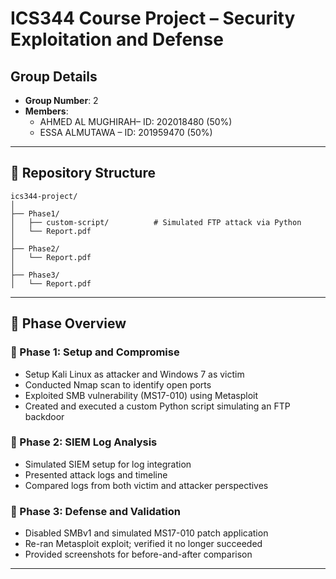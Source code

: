 # ICS344 Course Project – Security Exploitation and Defense

## Group Details

- **Group Number**: 2
- **Members**:
  - AHMED AL MUGHIRAH– ID: 202018480 (50%) 
  - ESSA  ALMUTAWA  – ID: 201959470  (50%)

---

## 📁 Repository Structure

```
ics344-project/
│
├── Phase1/
│   ├── custom-script/          # Simulated FTP attack via Python
│   └── Report.pdf
│
├── Phase2/
│   └── Report.pdf
│
├── Phase3/
│   └── Report.pdf
```

---

## 🧩 Phase Overview

### 🔹 Phase 1: Setup and Compromise
- Setup Kali Linux as attacker and Windows 7 as victim
- Conducted Nmap scan to identify open ports
- Exploited SMB vulnerability (MS17-010) using Metasploit
- Created and executed a custom Python script simulating an FTP backdoor

### 🔹 Phase 2: SIEM Log Analysis
- Simulated SIEM setup for log integration
- Presented attack logs and timeline
- Compared logs from both victim and attacker perspectives

### 🔹 Phase 3: Defense and Validation
- Disabled SMBv1 and simulated MS17-010 patch application
- Re-ran Metasploit exploit; verified it no longer succeeded
- Provided screenshots for before-and-after comparison

---

